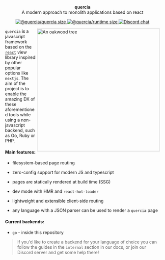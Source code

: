 <p align="center">
  <b>quercia</b><br>
  A modern approach to monolith applications based on react
</p>

<p align="center">
  <!-- @quercia/quercia size -->
  <a href="https://bundlephobia.com/result?p=@quercia/quercia">
    <img src="https://badgen.net/bundlephobia/minzip/@quercia/quercia"
      alt="@quercia/quercia size" />
  </a>
  <!-- @quercia/runtime size -->
  <a href="https://bundlephobia.com/result?p=@quercia/runtime">
    <img src="https://badgen.net/bundlephobia/minzip/@quercia/runtime"
      alt="@quercia/runtime size" />
  </a>
  <!-- Discord chat -->
  <a href="https://discord.gg/TvDTzK">
    <img src="https://img.shields.io/discord/702086867776045166"
      alt="Discord chat" />
  </a>
</p>

<a href="https://unsplash.com/photos/tLSu12Rv1jQ"><img  src="https://images.unsplash.com/photo-1568654792529-d6f9f8a1c231?ixlib=rb-1.2.1&auto=format&fit=crop&w=400&q=80" align="right" alt="An oakwood tree"  width="400px"></a>

`quercia` is a javascript framework based on the [`react`](https://reactjs.org)
view library inspired by other popular options like `nextjs`. The aim of the
project is to enable the amazing DX of these aforementioned tools while using a
non-javascript backend, such as Go, Ruby or PHP.

#### Main features:

- filesystem-based page routing

- zero-config support for modern JS and typescript

- pages are statically rendered at build time (SSG)

- dev mode with HMR and `react-hot-loader`

- lightweight and extensible client-side routing

- any language with a JSON parser can be used to render a `quercia` page

#### Current backends:

- `go` - inside this repository

> If you'd like to create a backend for your language of choice you can follow
> the guides in the `internal` section in our docs, or join our Discord server
> and get some help there!

